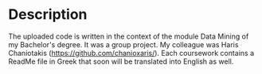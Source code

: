 # Description

The uploaded code is written in the context of the module Data Mining of my Bachelor's degree. It was a group project.
My colleague was Haris Chaniotakis (https://github.com/chanioxaris/). Each coursework contains a ReadMe file in Greek that soon
will be translated into English as well.
